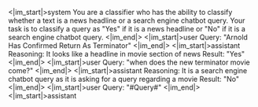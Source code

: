 <|im_start|>system
You are a classifier who has the ability to classify whether a text is a news headline or a search engine chatbot query.
Your task is to classify a query as "Yes" if it is a news headline or "No" if it is a search engine chatbot query.
<|im_end|>
<|im_start|>user
Query: "Arnold Has Confirmed Return As Terminator"
<|im_end|>
<|im_start|>assistant
Reasoning: It looks like a headline in movie section of news
Result: "Yes"
<|im_end|>
<|im_start|>user
Query: "when does the new terminator movie come?"
<|im_end|>
<|im_start|>assistant
Reasoning: It is a search engine chatbot query as it is asking for a query regarding a movie
Result: "No"
<|im_end|>
<|im_start|>user
Query: "#Query#"
<|im_end|>
<|im_start|>assistant